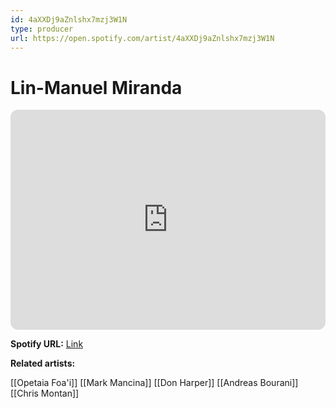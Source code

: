 ```yaml
---
id: 4aXXDj9aZnlshx7mzj3W1N
type: producer
url: https://open.spotify.com/artist/4aXXDj9aZnlshx7mzj3W1N
---
```

# Lin-Manuel Miranda

<iframe style="border-radius:12px" src="https://open.spotify.com/embed/artist/4aXXDj9aZnlshx7mzj3W1N" width="100%" height="352" frameBorder="0" allowfullscreen="" allow="autoplay; clipboard-write; encrypted-media; fullscreen; picture-in-picture" loading="lazy"></iframe>

**Spotify URL:** [Link](https://open.spotify.com/artist/4aXXDj9aZnlshx7mzj3W1N)

**Related artists:**

[[Opetaia Foa'i]]
[[Mark Mancina]]
[[Don Harper]]
[[Andreas Bourani]]
[[Chris Montan]]

